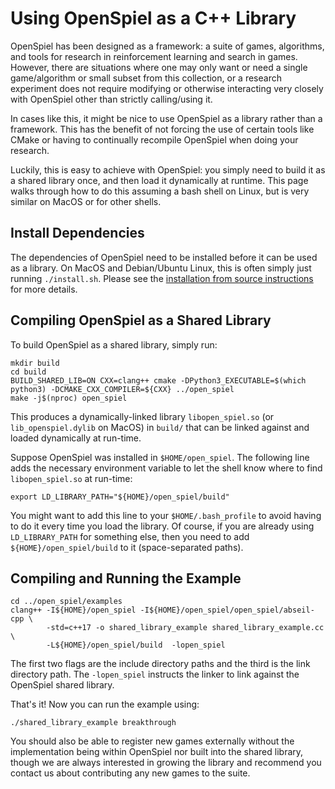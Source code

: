 # Using OpenSpiel as a C++ Library

OpenSpiel has been designed as a framework: a suite of games, algorithms, and
tools for research in reinforcement learning and search in games. However, there
are situations where one may only want or need a single game/algorithm or small
subset from this collection, or a research experiment does not require modifying
or otherwise interacting very closely with OpenSpiel other than strictly
calling/using it.

In cases like this, it might be nice to use OpenSpiel as a library rather than a
framework. This has the benefit of not forcing the use of certain tools like
CMake or having to continually recompile OpenSpiel when doing your research.

Luckily, this is easy to achieve with OpenSpiel: you simply need to build it as
a shared library once, and then load it dynamically at runtime. This page walks
through how to do this assuming a bash shell on Linux, but is very similar on
MacOS or for other shells.

## Install Dependencies

The dependencies of OpenSpiel need to be installed before it can be used as a
library. On MacOS and Debian/Ubuntu Linux, this is often simply just running
`./install.sh`. Please see the [installation from source instructions](https://github.com/deepmind/open_spiel/blob/master/docs/install.md#installation-from-source) for more details.

## Compiling OpenSpiel as a Shared Library

To build OpenSpiel as a shared library, simply run:

```
mkdir build
cd build
BUILD_SHARED_LIB=ON CXX=clang++ cmake -DPython3_EXECUTABLE=$(which python3) -DCMAKE_CXX_COMPILER=${CXX} ../open_spiel
make -j$(nproc) open_spiel
```

This produces a dynamically-linked library `libopen_spiel.so` (or
`lib_openspiel.dylib` on MacOS) in `build/` that can be linked against and
loaded dynamically at run-time.

Suppose OpenSpiel was installed in `$HOME/open_spiel`. The following line adds
the necessary environment variable to let the shell know where to find
`libopen_spiel.so` at run-time:

```
export LD_LIBRARY_PATH="${HOME}/open_spiel/build"
```

You might want to add this line to your `$HOME/.bash_profile` to avoid having to
do it every time you load the library. Of course, if you are already using
`LD_LIBRARY_PATH` for something else, then you need to add
`${HOME}/open_spiel/build` to it (space-separated paths).

## Compiling and Running the Example

```
cd ../open_spiel/examples
clang++ -I${HOME}/open_spiel -I${HOME}/open_spiel/open_spiel/abseil-cpp \
        -std=c++17 -o shared_library_example shared_library_example.cc \
        -L${HOME}/open_spiel/build  -lopen_spiel
```

The first two flags are the include directory paths and the third is the link
directory path. The `-lopen_spiel` instructs the linker to link against the
OpenSpiel shared library.

That's it! Now you can run the example using:

```
./shared_library_example breakthrough
```

You should also be able to register new games externally without the
implementation being within OpenSpiel nor built into the shared library, though
we are always interested in growing the library and recommend you contact us
about contributing any new games to the suite.
